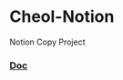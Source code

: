 # Cheol-Notion
Notion Copy Project

### [Doc](https://www.notion.so/cheolcheol/Cheol-Notion-41f1b3214a4846d188d1879fb9acbd12)
